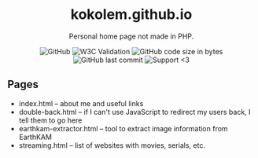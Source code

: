 <h1 align="center">kokolem.github.io</h1>

<div align="center">
  
  Personal home page not made in PHP.
  
  ![GitHub](https://img.shields.io/github/license/kokolem/kokolem.github.io)
  ![W3C Validation](https://img.shields.io/w3c-validation/html?targetUrl=https%3A%2F%2Fkokolem.github.io)
  ![GitHub code size in bytes](https://img.shields.io/github/languages/code-size/kokolem/kokolem.github.io)
  ![GitHub last commit](https://img.shields.io/github/last-commit/kokolem/kokolem.github.io)
  ![Support <3](https://kokolem.github.io/LGBT-friendly-rainbow.svg)
  
</div>

## Pages
- index.html – about me and useful links
- double-back.html – if I can't use JavaScript to redirect my users back, I tell them to go here
- earthkam-extractor.html – tool to extract image information from EarthKAM
- streaming.html – list of websites with movies, serials, etc.
